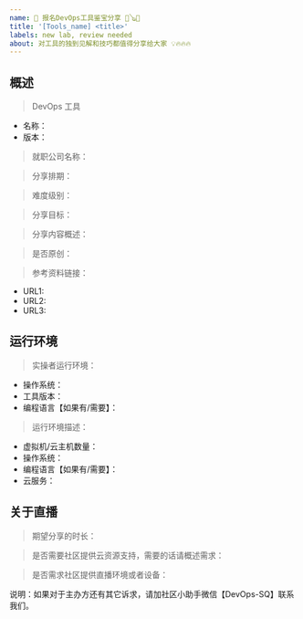 ```yaml
---
name: 🚀 报名DevOps工具鉴宝分享 💠🪕💎 
title: '[Tools_name] <title>'
labels: new lab, review needed
about: 对工具的独到见解和技巧都值得分享给大家 💡🔥🔥🔥
---
```

<!--
说明

>请分享者想要分享的工具和内容，主办方确认了提议之后，就用通过pr把分享内容提交上来。所有分享内容都放在同子目录中，用 Readme.md 描述所有操作步骤，操作过程中所必要的代码和配置文件也需要放在这个目录中。
-->

## 概述
<!--
请在分享内容概述中，尽量说明的详尽一些。
-->
>DevOps 工具
* 名称：
* 版本：


>就职公司名称：
<!--
您目前工作的公司。或者求职状态。
-->

>分享排期：
<!--
请说明你希望在那个月份分享。
-->


>难度级别：
<!--
入门 ｜ 中等 ｜ 高级
-->

>分享目标：
<!--
希望别人从中学到什么程度。
-->



>分享内容概述：
<!--
希望别人从中学习到哪些知识，范围，功能点有哪些？
-->


>是否原创：
<!--
是 ｜ 否
-->

>参考资料链接：
 * URL1:
 * URL2:
 * URL3:



## 运行环境

<!--
尽量演示这个工具最常用的一种配置状态和运行环境。
-->

>实操者运行环境：

* 操作系统：
* 工具版本：
* 编程语言【如果有/需要】：


>运行环境描述：
<!--
工具有可能需要操作某些外部虚拟机或者云环境、云服务等。
-->
* 虚拟机/云主机数量：
* 操作系统：
* 编程语言【如果有/需要】：
* 云服务：


## 关于直播

> 期望分享的时长：

> 是否需要社区提供云资源支持，需要的话请概述需求：

> 是否需求社区提供直播环境或者设备：

说明：如果对于主办方还有其它诉求，请加社区小助手微信【DevOps-SQ】联系我们。
